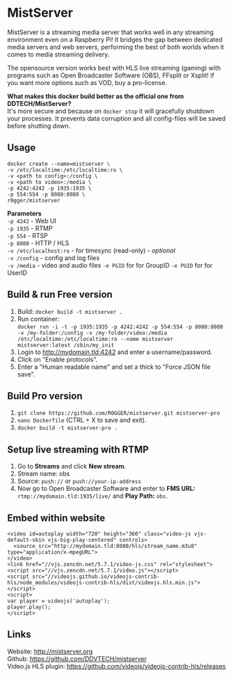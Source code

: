 # MistServer

MistServer is a streaming media server that works well in any streaming environment even on a Raspberry Pi! It bridges the gap between dedicated media servers and web servers, performing the best of both worlds when it comes to media streaming delivery.

The opensource version works best with HLS live streaming (gaming) with programs such as Open Broadcaster Software (OBS), FFsplit or Xsplit! If you want more options such as VOD, buy a pro-license.

**What makes this docker build better as the official one from DDTECH/MistServer?**   
It's more secure and because on `docker stop` it will gracefully shutdown your processes. It prevents data corruption and all config-files will be saved before shutting down.

Usage
-----------
```
docker create --name=mistserver \   
-v /etc/localtime:/etc/localtime:ro \   
-v <path to config>:/config \   
-v <path to video>:/media \   
-p 4242:4242 -p 1935:1935 \   
-p 554:554 -p 8080:8080 \   
r0gger/mistserver   
```
    
**Parameters**    
`-p 4242` - Web UI  
`-p 1935` - RTMP  
`-p 554` - RTSP   
`-p 8080` - HTTP / HLS   
`-v /etc/localhost:ro` - for timesync (read-only) - *optional*   
`-v /config` - config and log files  
`-v /media` - video and audio files 
`-e PGID` for for GroupID
`-e PUID` for for UserID

Build & run Free version
-----------
1. Build: `docker build -t mistserver .`   
2. Run container:    
`docker run -i -t -p 1935:1935 -p 4242:4242 -p 554:554 -p 8080:8080 -v /my-folder:/config -v /my-folder/video:/media /etc/localtime:/etc/localtime:ro --name mistserver mistserver:latest /sbin/my_init`   
3. Login to http://mydomain.tld:4242 and enter a username/password.   
4. Click on "Enable protocols".
5. Enter a "Human readable name" and set a thick to "Force JSON file save".   

Build Pro version
-----------
1. `git clone https://github.com/R0GGER/mistserver.git mistserver-pro`
2. `nano Dockerfile` (CTRL + X to save and exit).
3. `docker build -t mistserver-pro .`

Setup live streaming with RTMP
-----------
1. Go to **Streams** and click **New stream**.   
2. Stream name: obs 
3. Source: `push://` or `push://your-ip-address`   
4. Now go to Open Broadcaster Software and enter to **FMS URL:** `rtmp://mydomain.tld:1935/live/` and **Play Path:** `obs`.   

Embed within website
-----------
```
<video id=autoplay width="720" height="360" class="video-js vjs-default-skin vjs-big-play-centered" controls>
  <source src="http://mydomain.tld:8080/hls/stream_name.m3u8" type="application/x-mpegURL">
</video>
<link href="//vjs.zencdn.net/5.7.1/video-js.css" rel="stylesheet">
<script src="//vjs.zencdn.net/5.7.1/video.js"></script>
<script src="//videojs.github.io/videojs-contrib-hls/node_modules/videojs-contrib-hls/dist/videojs.hls.min.js"></script>
<script>
var player = videojs('autoplay');
player.play();
</script>
```
Links
-----------
Website: http://mistserver.org   
Github: https://github.com/DDVTECH/mistserver   
Video.js HLS plugin: https://github.com/videojs/videojs-contrib-hls/releases

